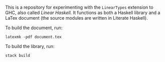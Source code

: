 This is a repository for experimenting with the `LinearTypes` extension to GHC, also called *Linear Haskell.* It functions as both a Haskell library and a LaTex document (the source modules are written in Literate Haskell). 

To build the document, run:

```
latexmk -pdf document.tex
```

To build the library, run:

```
stack build
```
